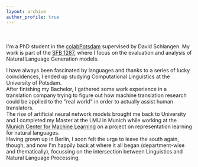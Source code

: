 ```yaml
---
layout: archive
author_profile: true
---
```


<br/><br/>
I'm a PhD student in the [colabPotsdam](http://clp.ling.uni-potsdam.de/) supervised by David Schlangen. My work is part of the [SFB 1287](https://www.uni-potsdam.de/en/sfb1287/index), where I focus on the evaluation and analysis of Natural Language Generation models.

I have always been fascinated by languages and thanks to a series of lucky coincidences, I ended up studying Computational Linguistics at the University of Potsdam.<br/>
After finishing my Bachelor, I gathered some work experience in a translation company trying to figure out how machine translation research could be applied to the "real world" in order to actually assist human translators. <br/>
The rise of artificial neural network models brought me back to University and I completed my Master at the LMU in Munich while working at the [Munich Center for Machine Learning](https://mcml.ai/areas_of_competence/#representation-learning) on a project on representation learning for natural languages.<br/>
Having grown up in Berlin, I soon felt the urge to leave the south again, though, and now I'm happily back at where it all began (department-wise and thematically), focussing on the intersection between Linguistics and Natural Language Processing.



